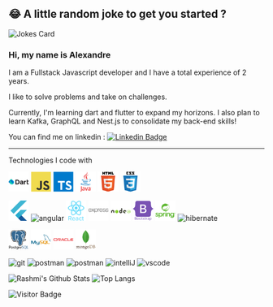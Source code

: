  ## 😂 A little random joke to get you started ?
![Jokes Card](https://readme-jokes.vercel.app/api)

### Hi, my name is Alexandre

I am a Fullstack Javascript developer and I have a total experience of 2 years.

I like to solve problems and take on challenges.

Currently, I'm learning dart and flutter to expand my horizons.
I also plan to learn Kafka, GraphQL and Nest.js to consolidate my back-end skills!

You can find me on linkedin :  <a href="https://www.linkedin.com/in/alexandre-meddas/"><img src="https://camo.githubusercontent.com/5d69d33a89a80f4557434490777a6f8a8c37bb403e549e806411b61bff88327d/68747470733a2f2f696d672e736869656c64732e696f2f62616467652f2d4c696e6b6564496e2d626c75653f7374796c653d666c61742d737175617265266c6f676f3d4c696e6b6564696e266c6f676f436f6c6f723d7768697465266c696e6b3d68747470733a2f2f7777772e6c696e6b6564696e2e636f6d2f696e2f68656d616e74686b6f6c6c69706172612f" alt="Linkedin Badge" data-canonical-src="https://img.shields.io/badge/-LinkedIn-blue?style=flat-square&amp;logo=Linkedin&amp;logoColor=white&amp;link=https://www.linkedin.com/in/alexandre-meddas/" style="max-width: 100%;"></a>

----------------------------------------------------------------------------------------

<!-- Version française

Je suis un développeur Fullstack Javascript et je possède une expérience total de 2 ans.

J'aime résoudre des problèmes et relever des défis.

Actuellement, j'apprend dart et flutter pour élargir mes horizons.
Je compte aussi apprendre Kafka, GraphQL et Nest.js pour consolider mes compétences en back-end !

Tu peux me retrouver sur linkedin : <a href="https://www.linkedin.com/in/alexandre-meddas/"><img src="https://camo.githubusercontent.com/5d69d33a89a80f4557434490777a6f8a8c37bb403e549e806411b61bff88327d/68747470733a2f2f696d672e736869656c64732e696f2f62616467652f2d4c696e6b6564496e2d626c75653f7374796c653d666c61742d737175617265266c6f676f3d4c696e6b6564696e266c6f676f436f6c6f723d7768697465266c696e6b3d68747470733a2f2f7777772e6c696e6b6564696e2e636f6d2f696e2f68656d616e74686b6f6c6c69706172612f" alt="Linkedin Badge" data-canonical-src="https://img.shields.io/badge/-LinkedIn-blue?style=flat-square&amp;logo=Linkedin&amp;logoColor=white&amp;link=https://www.linkedin.com/in/alexandre-meddas/" style="max-width: 100%;"></a> -->

Technologies I code with 

<p>
  <p class="languages">
    <img src="https://raw.githubusercontent.com/devicons/devicon/master/icons/dart/dart-original-wordmark.svg" alt="dart" width="40" height="40"/>
    <img src="https://raw.githubusercontent.com/devicons/devicon/master/icons/javascript/javascript-original.svg" alt="javascript" width="40" height="40"/>
    <img src="https://raw.githubusercontent.com/devicons/devicon/master/icons/typescript/typescript-original.svg" alt="typescript" width="40" height="40"/>
    <img src="https://raw.githubusercontent.com/devicons/devicon/master/icons/java/java-original-wordmark.svg" alt="java" width="40" height="40"/>
    <img src="https://raw.githubusercontent.com/devicons/devicon/master/icons/html5/html5-original-wordmark.svg" alt="html5" width="40" height="40"/>
    <img src="https://raw.githubusercontent.com/devicons/devicon/master/icons/css3/css3-original-wordmark.svg" alt="css3" width="40" height="40"/>
  </p>
  <p class="framework">
    <img src="https://raw.githubusercontent.com/devicons/devicon/master/icons/flutter/flutter-original.svg" alt="flutter" width="40" height="40"/>
    <img src="https://angular.io/assets/images/logos/angular/angular.svg" alt="angular" width="40" height="40"/>
    <img src="https://raw.githubusercontent.com/devicons/devicon/master/icons/react/react-original-wordmark.svg" alt="react" width="40" height="40"/>
    <img src="https://raw.githubusercontent.com/devicons/devicon/master/icons/express/express-original-wordmark.svg" alt="express" width="40" height="40"/>
    <img src="https://raw.githubusercontent.com/devicons/devicon/master/icons/nodejs/nodejs-original-wordmark.svg" alt="node" width="40" height="40"/>
    <img src="https://raw.githubusercontent.com/devicons/devicon/master/icons/bootstrap/bootstrap-plain-wordmark.svg" alt="bootstrap" width="40" height="40"/>
    <img src="https://raw.githubusercontent.com/devicons/devicon/master/icons/spring/spring-original-wordmark.svg" alt="spring" width="40" height="40"/>
     <img src="https://www.vectorlogo.zone/logos/hibernate/hibernate-icon.svg" alt="hibernate" width="40" height="40"/>
  </p>
  <p class="database">
    <img src="https://raw.githubusercontent.com/devicons/devicon/master/icons/postgresql/postgresql-original-wordmark.svg" alt="postgresql" width="40" height="40"/>
    <img src="https://raw.githubusercontent.com/devicons/devicon/master/icons/mysql/mysql-original-wordmark.svg" alt="mysql" width="40" height="40"/>
    <img src="https://raw.githubusercontent.com/devicons/devicon/master/icons/oracle/oracle-original.svg" alt="oracle" width="40" height="40"/>
  <img src="https://raw.githubusercontent.com/devicons/devicon/master/icons/mongodb/mongodb-original-wordmark.svg" alt="mongodb" width="40" height="40"/>
  </p>
  <p class="tools">
    <img src="https://www.vectorlogo.zone/logos/git-scm/git-scm-icon.svg" alt="git" width="40" height="40"/>
<!--   <img src="https://raw.githubusercontent.com/devicons/devicon/master/icons/docker/docker-original-wordmark.svg" alt="docker" width="40" height="40"/> 
  <img src="https://www.vectorlogo.zone/logos/kubernetes/kubernetes-icon.svg" alt="kubernetes" width="40" height="40"/>
  <img src="https://www.vectorlogo.zone/logos/jenkins/jenkins-icon.svg" alt="jenkins" width="40" height="40"/>
  <img src="https://raw.githubusercontent.com/devicons/devicon/master/icons/apachekafka/apachekafka-original-wordmark.svg" alt="kafka" width="40" height="40"/>
-->
  <img src="https://www.vectorlogo.zone/logos/firebase/firebase-icon.svg" alt="postman" width="40" height="40"/>
  <img src="https://www.vectorlogo.zone/logos/getpostman/getpostman-icon.svg" alt="postman" width="40" height="40"/>
  <img src="https://seeklogo.com/images/I/intellij-idea-logo-F0395EF783-seeklogo.com.png" alt="intelliJ" width="40" height="40"/>
  <img src="https://seeklogo.com/images/V/visual-studio-code-logo-284BC24C39-seeklogo.com.png" alt="vscode" width="40" height="40"/>
  </p>
</p>

![Rashmi's Github Stats](https://github-readme-stats.vercel.app/api?username=Mdidu&count_private=true&show_icons=true&include_all_commits=true)
![Top Langs](https://github-readme-stats.vercel.app/api/top-langs/?username=Mdidu&hide=html,css&layout=compact&langs_count=5)

![Visitor Badge](https://visitor-badge.laobi.icu/badge?page_id=Mdidu.Mdidu)
<!--
**Mdidu/Mdidu** is a ✨ _special_ ✨ repository because its `README.md` (this file) appears on your GitHub profile.

Here are some ideas to get you started:

- 🔭 I’m currently working on ...
- 🌱 I’m currently learning ...
- 👯 I’m looking to collaborate on ...
- 🤔 I’m looking for help with ...
- 💬 Ask me about ...
- 📫 How to reach me: ...
- 😄 Pronouns: ...
- ⚡ Fun fact: ...
-->

